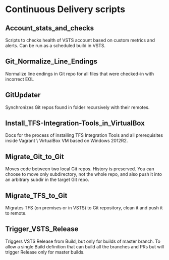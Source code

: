 # Continuous Delivery scripts

## Account_stats_and_checks
Scripts to checks health of VSTS account based on custom metrics and alerts.
Can be run as a scheduled build in VSTS.

## Git_Normalize_Line_Endings
Normalize line endings in Git repo for all files that were checked-in with incorrect EOL

## GitUpdater
Synchronizes Git repos found in folder recursively with their remotes.

## Install_TFS-Integration-Tools_in_VirtualBox
Docs for the process of installing TFS Integration Tools and all prerequisites inside Vagrant \ VirtualBox VM based on Windows 2012R2.

## Migrate_Git_to_Git
Moves code between two local Git repos.
History is preserved.
You can choose to move only subdirectory, not the whole repo, and also push it into an arbitrary subdir in the target Git repo.

## Migrate_TFS_to_Git
Migrates TFS (on premises or in VSTS) to Git repository, clean it and push it to remote.

## Trigger_VSTS_Release
Triggers VSTS Release from Build, but only for builds of master branch.
To allow a single Build definition that can build all the branches and PRs but will trigger Release only for master builds.
